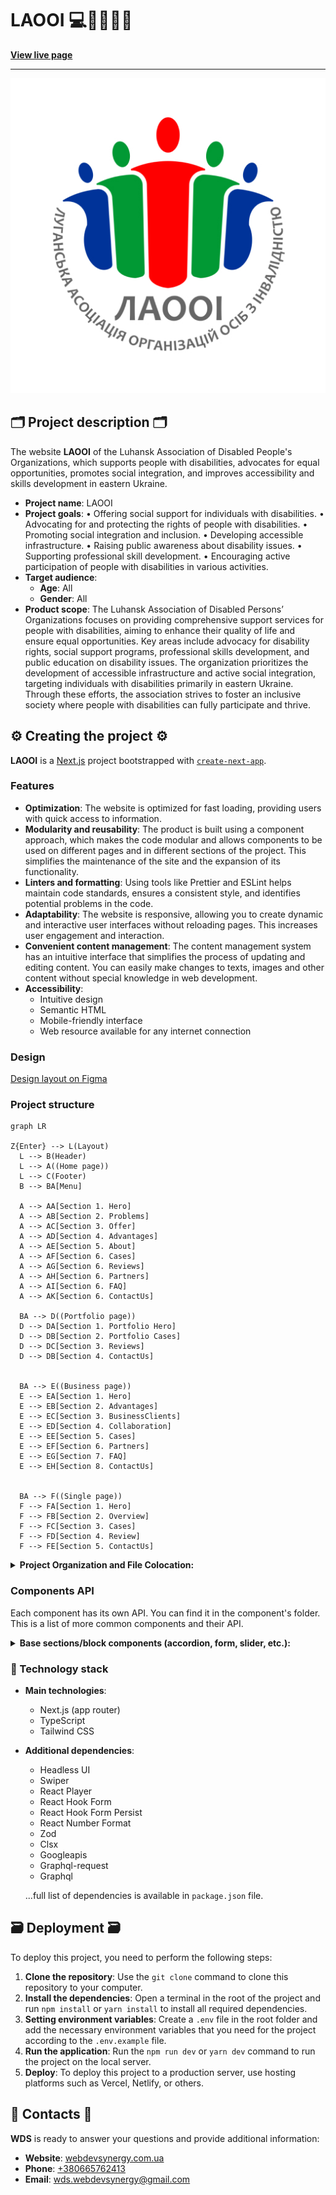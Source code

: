 # LAOOI 💻🧩👨🏿‍💻

**[View live page](https://laooi.vercel.app/)**

---

![Site image](./public/meta/og-image.jpg)

## 🗂️ Project description 🗂️

The website **LAOOI** of the Luhansk Association of Disabled People's
Organizations, which supports people with disabilities, advocates for equal
opportunities, promotes social integration, and improves accessibility and
skills development in eastern Ukraine.

- **Project name**: LAOOI
- **Project goals**: • Offering social support for individuals with
  disabilities. • Advocating for and protecting the rights of people with
  disabilities. • Promoting social integration and inclusion. • Developing
  accessible infrastructure. • Raising public awareness about disability issues.
  • Supporting professional skill development. • Encouraging active
  participation of people with disabilities in various activities.
- **Target audience**:
  - **Age**: All
  - **Gender**: All
- **Product scope**: The Luhansk Association of Disabled Persons’ Organizations
  focuses on providing comprehensive support services for people with
  disabilities, aiming to enhance their quality of life and ensure equal
  opportunities. Key areas include advocacy for disability rights, social
  support programs, professional skills development, and public education on
  disability issues. The organization prioritizes the development of accessible
  infrastructure and active social integration, targeting individuals with
  disabilities primarily in eastern Ukraine. Through these efforts, the
  association strives to foster an inclusive society where people with
  disabilities can fully participate and thrive.

## ⚙️ Creating the project ⚙️

**LAOOI** is a [Next.js](https://nextjs.org/) project bootstrapped with
[`create-next-app`](https://github.com/vercel/next.js/tree/canary/packages/create-next-app).

### Features

- **Optimization**: The website is optimized for fast loading, providing users
  with quick access to information.
- **Modularity and reusability**: The product is built using a component
  approach, which makes the code modular and allows components to be used on
  different pages and in different sections of the project. This simplifies the
  maintenance of the site and the expansion of its functionality.
- **Linters and formatting**: Using tools like Prettier and ESLint helps
  maintain code standards, ensures a consistent style, and identifies potential
  problems in the code.
- **Adaptability**: The website is responsive, allowing you to create dynamic
  and interactive user interfaces without reloading pages. This increases user
  engagement and interaction.
- **Convenient content management**: The content management system has an
  intuitive interface that simplifies the process of updating and editing
  content. You can easily make changes to texts, images and other content
  without special knowledge in web development.
- **Accessibility**:
  - Intuitive design
  - Semantic HTML
  - Mobile-friendly interface
  - Web resource available for any internet connection

### Design

[Design layout on Figma](https://www.figma.com/design/v3lhwJRtxWSqhLP4KkTNgk/Сайт-для-ЛАООІ?node-id=2-10&t=tTa3RbrP3hQlmQOc-1)

### Project structure

```mermaid
graph LR

Z{Enter} --> L(Layout)
  L --> B(Header)
  L --> A((Home page))
  L --> C(Footer)
  B --> BA[Menu]

  A --> AA[Section 1. Hero]
  A --> AB[Section 2. Problems]
  A --> AC[Section 3. Offer]
  A --> AD[Section 4. Advantages]
  A --> AE[Section 5. About]
  A --> AF[Section 6. Cases]
  A --> AG[Section 6. Reviews]
  A --> AH[Section 6. Partners]
  A --> AI[Section 6. FAQ]
  A --> AK[Section 6. ContactUs]

  BA --> D((Portfolio page))
  D --> DA[Section 1. Portfolio Hero]
  D --> DB[Section 2. Portfolio Cases]
  D --> DC[Section 3. Reviews]
  D --> DB[Section 4. ContactUs]


  BA --> E((Business page))
  E --> EA[Section 1. Hero]
  E --> EB[Section 2. Advantages]
  E --> EC[Section 3. BusinessClients]
  E --> ED[Section 4. Collaboration]
  E --> EE[Section 5. Cases]
  E --> EF[Section 6. Partners]
  E --> EG[Section 7. FAQ]
  E --> EH[Section 8. ContactUs]


  BA --> F((Single page))
  F --> FA[Section 1. Hero]
  F --> FB[Section 2. Overview]
  F --> FC[Section 3. Cases]
  F --> FD[Section 4. Review]
  F --> FE[Section 5. ContactUs]

```

<details>

<summary><b>Project Organization and File Colocation: </b></summary>

<br/>

```

|-- public -> static files
|-- src -> source directory with the main application code
  |-- actions -> asynchronous functions that are executed on the server
  |-- app -> pages and routing
    |-- / --> routing group for main UI
    |-- (portfolio) --> routing group for portfolio UI
    |-- (business) --> routing group for business UI
    |-- (single-page) --> routing group for dynamic page UI
  |-- components -> folder with reusable components
    |-- base -> base sections/block components (accordion, form, slider, etc.)
    |-- ui -> small reusable components (button, modal, etc.)
      |-- NameComponent -> folders for each component
        |-- NameComponent.tsx -> main component
        |-- NameComponent.module.css -> file for special components styles
        |-- index.ts -> file for re-export
        |-- types.ts -> file for special components types (props)
  |-- layout -> components that are used as a main template (header, footer)
  |-- sections -> folder with section components
  |-- data -> static data for the project (json)
  |-- types -> folder with reusable type definitions
  |-- utils -> additional reusable functions

```

</details>

### Components API

Each component has its own API. You can find it in the component's folder. This
is a list of more common components and their API.

<details>

<summary><b>Base sections/block components (accordion, form, slider, etc.): </b></summary>

<br/>

- #### ButtonLink

A button component styled as a button but capable of rendering either as a
button or a link, depending on the settings.

| Prop        | Default     | Description                                                                                                                                               |
| ----------- | ----------- | --------------------------------------------------------------------------------------------------------------------------------------------------------- |
| `children`  | `undefined` | required, Built-in ReactNode components, an button content                                                                                                |
| `typeStyle` | `primary`   | optional, can take the value `primary` `secondary` `light` `transparent`, changes the design of the button                                                |
| `icon`      | `true`      | optional, `boolean`, display arrow icon                                                                                                                   |
| `type`      | `undefined` | required, `link` or `button`, Specifies which tag to render                                                                                               |
| `settings`  | `undefined` | required, `Object`, Settings for link `{href: required string, external: required string}` or button `{action: required function}` depending on prop type |
| `className` | `undefined` | optional, `string`, adds custom css class to the Button component.                                                                                        |

- #### CircleButton

A circular button component designed to display content within a round button
and handle click actions.

| Prop        | Default     | Description                                                                                      |
| ----------- | ----------- | ------------------------------------------------------------------------------------------------ |
| `children`  | `undefined` | required, `ReactNode`, defines the content inside the button                                     |
| `action`    | `undefined` | required, `() => void`, function triggered when the button is clicked                            |
| `className` | `undefined` | optional, `string`, adds a custom CSS class to the CircleButton component for additional styling |

- #### Title

A versatile title component that renders a styled heading (`h1`, `h2`, etc.)
with customizable styles based on provided props.

| Prop        | Default     | Description                                                                                                                                   |
| ----------- | ----------- | --------------------------------------------------------------------------------------------------------------------------------------------- |
| `children`  | `undefined` | required, `ReactNode`, content displayed inside the title                                                                                     |
| `tag`       | `h2`        | optional, `string`, specifies the HTML tag to render as (`h1`, `h2`, `h3`, etc.)                                                              |
| `style`     | `second`    | optional, can take values `main`, `second`, or `third`, each representing different text styles for the title                                 |
| `className` | `undefined` | optional, `string`, adds custom CSS classes for additional styling on the title component                                                     |
| `hidden`    | `false`     | optional, `boolean`, if `true`, applies the `visually-hidden` class to hide the title visually while keeping it accessible for screen readers |

- #### DropdownMenu

The component is a drop-down menu that can contain button or link elements.

| Prop             | Default        | Description                                                                             |
| ---------------- | -------------- | --------------------------------------------------------------------------------------- |
| `children`       | `undefined`    | required, `ReactNode`, accepts a button component that will open a menu when clicked    |
| `dataForButtons` | `undefined`    | optional, `Array`, array of objects with settings and data of menu button elements      |
| `dataForLinks`   | `undefined`    | optional, `Array`, array of objects with settings and data of menu link items           |
| `menuPosition`   | `bottom start` | optional, `string`, a line with a list of pages from which the menu location is counted |

- #### AccessMenu

The component is a drop-down menu that contains buttons for controlling text
magnification, using grayscale, and underlining links throughout the site.

| Prop   | Default     | Description                                                    |
| ------ | ----------- | -------------------------------------------------------------- |
| `dict` | `undefined` | required, `IDictionary`, data stored in the project dictionary |

- #### Logo

Company Logo component, the logo image is wrapped in a link that leads to the
main page of the site

| Prop      | Default     | Description                                                            |
| --------- | ----------- | ---------------------------------------------------------------------- |
| `lang`    | `undefined` | required, `string`, current site language                              |
| `logoAlt` | `undefined` | required, `string`, static data, description of the company logo image |

- #### LangSwitcher

A component that displays the current site language and provides the ability to
change languages ​​to Ukrainian or English

| Prop       | Default     | Description                                    |
| ---------- | ----------- | ---------------------------------------------- |
| `lang`     | `undefined` | required, `string`, current site language      |
| `langCode` | `undefined` | required, `string`, static data, language code |

- #### SearchInput

A component for entering search queries on a website. It has a separate state
for desktop devices, a button that appears when clicked.

| Prop          | Default     | Description                                                      |
| ------------- | ----------- | ---------------------------------------------------------------- |
| `placeholder` | `undefined` | required, `string`, placeholder                                  |
| `desktop`     | `undefined` | optional, `boolean` or `undefined`, enables desktop version mode |

</details>

### 🚧 Technology stack

- **Main technologies**:

  - Next.js (app router)
  - TypeScript
  - Tailwind CSS

- **Additional dependencies**:

  - Headless UI
  - Swiper
  - React Player
  - React Hook Form
  - React Hook Form Persist
  - React Number Format
  - Zod
  - Clsx
  - Googleapis
  - Graphql-request
  - Graphql

  ...full list of dependencies is available in `package.json` file.

## 🗃️ Deployment 🗃️

To deploy this project, you need to perform the following steps:

1. **Clone the repository**: Use the `git clone` command to clone this
   repository to your computer.
2. **Install the dependencies**: Open a terminal in the root of the project and
   run `npm install` or `yarn install` to install all required dependencies.
3. **Setting environment variables**: Create a `.env` file in the root folder
   and add the necessary environment variables that you need for the project
   according to the `.env.example` file.
4. **Run the application**: Run the `npm run dev` or `yarn dev` command to run
   the project on the local server.
5. **Deploy**: To deploy this project to a production server, use hosting
   platforms such as Vercel, Netlify, or others.

## 📱 Contacts 📱

**WDS** is ready to answer your questions and provide additional information:

- **Website**: [webdevsynergy.com.ua](https://www.webdevsynergy.com.ua)
- **Phone**: <a href="tel:+380665762413">+380665762413</a>
- **Email**: [wds.webdevsynergy@gmail.com](mailto:wds.webdevsynergy@gmail.com)
